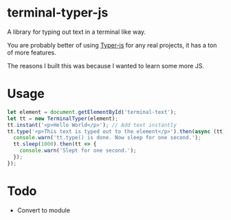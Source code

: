 # terminal-typer-js

A library for typing out text in a terminal like way.

You are probably better of using [Typer-js](https://www.npmjs.com/package/typer-js) for any real projects, it has a ton of more features.

The reasons I built this was because I wanted to learn some more JS.

# Usage

```javascript
let element = document.getElementById('terminal-text');
let tt = new TerminalTyper(element);
tt.instant('<p>Hello World</p>'); // Add text instantly
tt.type('<p>This text is typed out to the element</p>').then(async (tt) => { // Add typed text
  console.warn('tt.type() is done. Now sleep for one second.');
  tt.sleep(1000).then(tt => {
    console.warn('Slept for one second.');
  });
});
```

# Todo

- Convert to module
